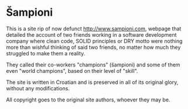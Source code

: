 # Šampioni

This is a site rip of now defunct http://www.sampioni.com, webpage that detailed the account of two friends
working in a software development company where clean code, SOLID principles or DRY motto were nothing more
than wishful thinking of said two friends, no matter how much they struggled to make them a reality.

They called their co-workers "champions" (šampioni) and some of them even "world champions", based on their
level of "skill".

The site is written in Croatian and is preserved in all of its original glory, without any modifications.

All copyright goes to the original site authors, whoever they may be.
